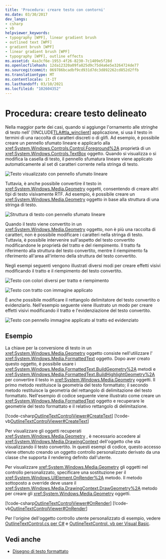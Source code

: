 ```yaml
---
title: 'Procedura: creare testo con contorni'
ms.date: 03/30/2017
dev_langs:
- csharp
- vb
helpviewer_keywords:
- typography [WPF], linear gradient brush
- outlined text [WPF]
- gradient brush [WPF]
- linear gradient brush [WPF]
- typography [WPF], outline effects
ms.assetid: 4aa3cf6e-1953-4f26-8230-7c1409e5f28d
ms.openlocfilehash: 12da12320a09fa825d9c75d4a6e5e3264724de77
ms.sourcegitcommit: 069786bcadbf9cd931d7dc3d892262cd852d2ffb
ms.translationtype: MT
ms.contentlocale: it-IT
ms.lasthandoff: 03/10/2021
ms.locfileid: "102604352"
---
```

# <a name="how-to-create-outlined-text"></a>Procedura: creare testo delineato

Nella maggior parte dei casi, quando si aggiunge l'ornamento alle stringhe di testo nell' [!INCLUDE[TLA#tla_winclient](../../../includes/tlasharptla-winclient-md.md)] applicazione, si usa il testo in termini di una raccolta di caratteri discreti o di glifi. Ad esempio, è possibile creare un pennello sfumato lineare e applicarlo alla <xref:System.Windows.Controls.Control.Foreground%2A> proprietà di un <xref:System.Windows.Controls.TextBox> oggetto. Quando si visualizza o si modifica la casella di testo, il pennello sfumatura lineare viene applicato automaticamente al set di caratteri corrente nella stringa di testo.  
  
 ![Testo visualizzato con pennello sfumato lineare](./media/how-to-create-outlined-text/text-linear-gradient.jpg)
  
 Tuttavia, è anche possibile convertire il testo in <xref:System.Windows.Media.Geometry> oggetti, consentendo di creare altri tipi di testo visivamente RTF. Ad esempio, è possibile creare un <xref:System.Windows.Media.Geometry> oggetto in base alla struttura di una stringa di testo.  
  
 ![Struttura di testo con pennello sfumato lineare](./media/how-to-create-outlined-text/text-outline-linear-gradient.jpg)  
  
 Quando il testo viene convertito in un <xref:System.Windows.Media.Geometry> oggetto, non è più una raccolta di caratteri, non è possibile modificare i caratteri nella stringa di testo. Tuttavia, è possibile intervenire sull'aspetto del testo convertito modificandone le proprietà del tratto e del riempimento. Il tratto fa riferimento alla struttura del testo convertito, mentre il riempimento fa riferimento all'area all'interno della struttura del testo convertito.  
  
 Negli esempi seguenti vengono illustrati diversi modi per creare effetti visivi modificando il tratto e il riempimento del testo convertito.  
  
 ![Testo con colori diversi per tratto e riempimento](./media/how-to-create-outlined-text/fill-stroke-text-effect.jpg)  
  
 ![Testo con tratto con immagine applicato](./media/how-to-create-outlined-text/image-brush-application.jpg)
  
 È anche possibile modificare il rettangolo delimitatore del testo convertito o evidenziarlo. Nell'esempio seguente viene illustrato un modo per creare effetti visivi modificando il tratto e l'evidenziazione del testo convertito.  
  
 ![Testo con pennello immagine applicato al tratto ed evidenziato](./media/how-to-create-outlined-text/image-brush-text-application.jpg)

## <a name="example"></a>Esempio  
 La chiave per la conversione di testo in un <xref:System.Windows.Media.Geometry> oggetto consiste nell'utilizzare l' <xref:System.Windows.Media.FormattedText> oggetto. Dopo aver creato questo oggetto, è possibile usare i <xref:System.Windows.Media.FormattedText.BuildGeometry%2A> metodi e <xref:System.Windows.Media.FormattedText.BuildHighlightGeometry%2A> per convertire il testo in <xref:System.Windows.Media.Geometry> oggetti. Il primo metodo restituisce la geometria del testo formattato; il secondo metodo restituisce la geometria del rettangolo di delimitazione del testo formattato. Nell'esempio di codice seguente viene illustrato come creare un <xref:System.Windows.Media.FormattedText> oggetto e recuperare le geometrie del testo formattato e il relativo rettangolo di delimitazione.  
  
 [!code-csharp[OutlineTextControlViewer#CreateText](~/samples/snippets/csharp/VS_Snippets_Wpf/OutlineTextControlViewer/CSharp/OutlineTextControl.cs#createtext)]
 [!code-vb[OutlineTextControlViewer#CreateText](~/samples/snippets/visualbasic/VS_Snippets_Wpf/OutlineTextControlViewer/visualbasic/outlinetextcontrol.vb#createtext)]  
  
 Per visualizzare gli oggetti recuperati <xref:System.Windows.Media.Geometry> , è necessario accedere al <xref:System.Windows.Media.DrawingContext> dell'oggetto che sta visualizzando il testo convertito. In questi esempi di codice, questo accesso viene ottenuto creando un oggetto controllo personalizzato derivato da una classe che supporta il rendering definito dall'utente.  
  
 Per visualizzare <xref:System.Windows.Media.Geometry> gli oggetti nel controllo personalizzato, specificare una sostituzione per il <xref:System.Windows.UIElement.OnRender%2A> metodo. Il metodo sottoposto a override deve usare il <xref:System.Windows.Media.DrawingContext.DrawGeometry%2A> metodo per creare gli <xref:System.Windows.Media.Geometry> oggetti.  
  
 [!code-csharp[OutlineTextControlViewer#OnRender](~/samples/snippets/csharp/VS_Snippets_Wpf/OutlineTextControlViewer/CSharp/OutlineTextControl.cs#onrender)]
 [!code-vb[OutlineTextControlViewer#OnRender](~/samples/snippets/visualbasic/VS_Snippets_Wpf/OutlineTextControlViewer/visualbasic/outlinetextcontrol.vb#onrender)]  
  
  Per l'origine dell'oggetto controllo utente personalizzato di esempio, vedere [OutlineTextControl.cs per C#](https://github.com/dotnet/docs-desktop/tree/main/dotnet-desktop-guide/samples/snippets/csharp/VS_Snippets_Wpf/OutlineTextControlViewer/CSharp/OutlineTextControl.cs) e [OutlineTextControl. vb per Visual Basic](https://github.com/dotnet/docs/blob/master/samples/snippets/visualbasic/VS_Snippets_Wpf/OutlineTextControlViewer/visualbasic/outlinetextcontrol.vb).
  
## <a name="see-also"></a>Vedi anche

- [Disegno di testo formattato](drawing-formatted-text.md)
